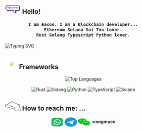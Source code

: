 ## <img src="https://raw.githubusercontent.com/congmucc/congmucc/main/resources/gif/welcomeglitch.gif" width="50px" /> Hello!

<h4 align="center">
  <strong>
    <samp>
      I am <em>Eason</em>. I am a Blockchain developer... 
      <br/> Ethereum Solana Sui Ton lover.
      <br/> Rust Golang Typescript Python lover.
    </samp>
  </strong>
</h4>


![Typing SVG](https://readme-typing-svg.demolab.com/?lines=In+continuous+learning···)




## <img src="https://raw.githubusercontent.com/congmucc/congmucc/main/resources/gif/flying-bird.gif" width="40px" /> Frameworks



<div align="center">
  <img src="https://github-readme-stats.vercel.app/api/top-langs/?username=congmucc&layout=compact" alt="Top Languages" />
</div>
<br>

<div align="center">
  <img src="https://img.shields.io/badge/-Rust-000000?style=flat&logo=rust&logoColor=white&labelColor=DEA584" alt="Rust" />
  <img src="https://img.shields.io/badge/-Golang-00ADD8?style=flat&logo=go&logoColor=white&labelColor=29BEB0" alt="Golang" />
  <img src="https://img.shields.io/badge/-Python-3776AB?style=flat&logo=python&logoColor=white&labelColor=306998" alt="Python" />
  <img src="https://img.shields.io/badge/-TypeScript-3178C6?style=flat&logo=typescript&logoColor=white&labelColor=007ACC" alt="TypeScript" />
  <img src="https://img.shields.io/badge/-Solana-3A0CA3?style=flat&logo=solana&logoColor=white&labelColor=9945FF" alt="Solana" />
</div>

## <img src="https://raw.githubusercontent.com/congmucc/congmucc/main/resources/gif/bongocat.gif" width="50px" /> How to reach me: ...

<p align="center">
<a href="https://wa.me/8617630721764" target="blank"><img align="center" src="https://raw.githubusercontent.com/congmucc/congmucc/main/resources/images/whatsapp.svg" alt="" height="30" width="40" /></a>
<a href="https://t.me/congmucc" target="blank"><img align="center" src="https://raw.githubusercontent.com/congmucc/congmucc/main/resources/images/telegram.svg" alt="" height="30" width="40" /></a>
<a href="weixin://dl/business/?id=congmucc"><img align="center" src="https://raw.githubusercontent.com/congmucc/congmucc/main/resources/images/wechat.svg" alt="" height="30" width="40" /></a>
  <strong>:congmucc</strong>
</p>




<!-- ## <img src="https://raw.githubusercontent.com/congmucc/congmucc/main/resources/gif/feather.gif" width="50px" /> My Graph
<picture>
  <source media="(prefers-color-scheme: dark)" srcset="https://raw.githubusercontent.com/congmucc/congmucc/output/github-contribution-grid-snake-dark.svg">
  <source media="(prefers-color-scheme: light)" srcset="https://raw.githubusercontent.com/congmucc/congmucc/output/github-contribution-grid-snake.svg">
  <img alt="github contribution grid snake animation" src="https://raw.githubusercontent.com/congmucc/congmucc/output/github-contribution-grid-snake.svg">
</picture>

[![Ashutosh's github activity graph](https://github-readme-activity-graph.vercel.app/graph?username=congmucc&theme=dracula)](https://github.com/ashutosh00710/github-readme-activity-graph)
 -->


